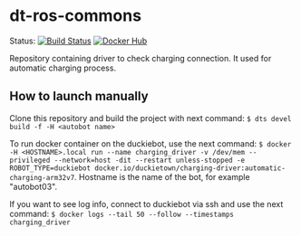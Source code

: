 # dt-ros-commons

Status:
[![Build Status](http://build-arm.duckietown.org/job/Docker%20Autobuild%20-%20dt-ros-commons/badge/icon.svg)](http://build-arm.duckietown.org/job/Docker%20Autobuild%20-%20dt-ros-commons/)
[![Docker Hub](https://img.shields.io/docker/pulls/duckietown/dt-ros-commons.svg)](https://hub.docker.com/r/duckietown/dt-ros-commons)

Repository containing driver to check charging connection. It used for automatic charging process.

## How to launch manually
Clone this repository and build the project with next command: `$ dts devel build -f -H <autobot name>`

To run docker container on the duckiebot, use the next command: `$ docker -H <HOSTNAME>.local run --name charging_driver -v /dev/mem --privileged --network=host -dit --restart unless-stopped -e  ROBOT_TYPE=duckiebot docker.io/duckietown/charging-driver:automatic-charging-arm32v7`. Hostname is the name of the bot, for example "autobot03".

If you want to see log info, connect to duckiebot via ssh and use the next command: `$ docker logs --tail 50 --follow --timestamps charging_driver`
